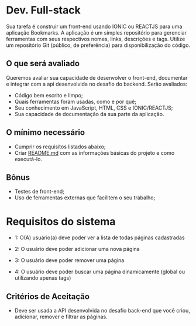 # Dev. Full-stack

Sua tarefa é construir um front-end usando IONIC ou REACTJS para uma aplicação Bookmarks. A aplicação é um simples repositório para gerenciar ferramentas com seus respectivos nomes, links, descrições e tags. Utilize um repositório Git (público, de preferência) para disponibilização do código.

## O que será avaliado

Queremos avaliar sua capacidade de desenvolver o front-end, documentar e integrar com a api desenvolvida no desafio do backend. Serão avaliados:

- Código bem escrito e limpo;
- Quais ferramentas foram usadas, como e por quê;
- Seu conhecimento em JavaScript, HTML, CSS e IONIC/REACTJS;
- Sua capacidade de documentação da sua parte da aplicação.

## O mínimo necessário

- Cumprir os requisítos listados abaixo;
- Criar [README.md](http://readme.md) com as informações básicas do projeto e como executá-lo.

## Bônus

- Testes de front-end;
- Uso de ferramentas externas que facilitem o seu trabalho;

#  Requisitos do sistema

- 1: O(A) usuário(a) deve poder ver a lista de todas páginas cadastradas

- 2: O usuário deve poder adicionar uma nova página

- 3: O usuário deve poder remover uma página

- 4: O usuário deve poder buscar uma página dinamicamente (global ou utilizando apenas tags)

## Critérios de Aceitação

- Deve ser usada a API desenvolvida no desafio back-end que você criou, adicionar, remover e filtrar as páginas.

